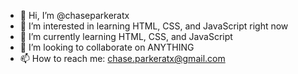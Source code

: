 - 👋 Hi, I’m @chaseparkeratx
- 👀 I’m interested in learning HTML, CSS, and JavaScript right now
- 🌱 I’m currently learning HTML, CSS, and JavaScript
- 💞️ I’m looking to collaborate on ANYTHING
- 📫 How to reach me: chase.parkeratx@gmail.com

<!---
chaseparkeratx/chaseparkeratx is a ✨ special ✨ repository because its `README.md` (this file) appears on your GitHub profile.
You can click the Preview link to take a look at your changes.
--->
